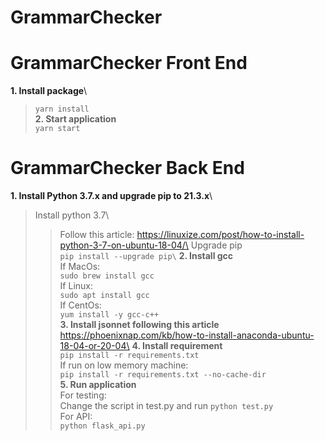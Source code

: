 # GrammarChecker

# GrammarChecker Front End

**1. Install package**\
>```yarn install```\
**2. Start application**\
>```yarn start```
  
# GrammarChecker Back End
**1. Install Python 3.7.x and upgrade pip to 21.3.x**\
>Install python 3.7\
>>Follow this article: https://linuxize.com/post/how-to-install-python-3-7-on-ubuntu-18-04/\
>Upgrade pip\
>>```pip install --upgrade pip\```
**2. Install gcc**\
>If MacOs:\
>>```sudo brew install gcc```\
>If Linux:\
>>```sudo apt install gcc```\
>If CentOs: \
>>```yum install -y gcc-c++```\
**3. Install jsonnet following this article**\
>https://phoenixnap.com/kb/how-to-install-anaconda-ubuntu-18-04-or-20-04\
**4. Install requirement**\
>```pip install -r requirements.txt```\
>If run on low memory machine:\
>>```pip install -r requirements.txt --no-cache-dir```\
**5. Run application**\
>For testing:\
>>Change the script in test.py and run ```python test.py```\
>For API:\
>>```python flask_api.py```
